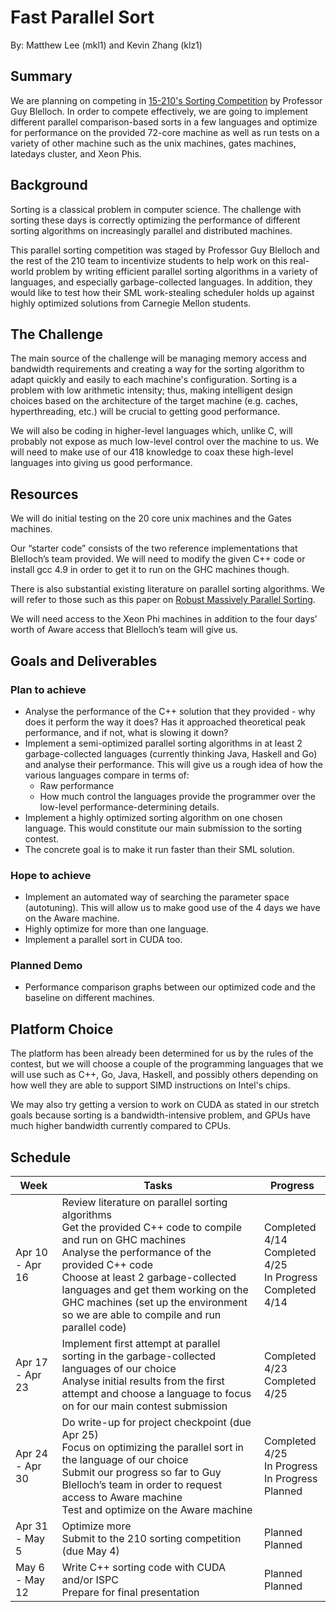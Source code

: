 # Fast Parallel Sort
By: Matthew Lee (mkl1) and Kevin Zhang (klz1)

## Summary

We are planning on competing in [15-210's Sorting Competition](http://www.cs.cmu.edu/~15210/sort.html) by Professor Guy Blelloch. In order to compete effectively, we are going to implement different parallel comparison-based sorts in a few languages and optimize for performance on the provided 72-core machine as well as run tests on a variety of other machine such as the unix machines, gates machines, latedays cluster, and Xeon Phis.

## Background

Sorting is a classical problem in computer science. The challenge with sorting these days is correctly optimizing the performance of different sorting algorithms on increasingly parallel and distributed machines. 

This parallel sorting competition was staged by Professor Guy Blelloch and the rest of the 210 team to incentivize students to help work on this real-world problem by writing efficient parallel sorting algorithms in a variety of languages, and especially garbage-collected languages. In addition, they would like to test how their SML work-stealing scheduler holds up against highly optimized solutions from Carnegie Mellon students.

## The Challenge

The main source of the challenge will be managing memory access and bandwidth requirements and creating a way for the sorting algorithm to adapt quickly and easily to each machine's configuration. Sorting is a problem with low arithmetic intensity; thus, making intelligent design choices based on the architecture of the target machine (e.g. caches, hyperthreading, etc.) will be crucial to getting good performance. 

We will also be coding in higher-level languages which, unlike C, will probably not expose as much low-level control over the machine to us. We will need to make use of our 418 knowledge to coax these high-level languages into giving us good performance.

## Resources

We will do initial testing on the 20 core unix machines and the Gates machines. 

Our “starter code” consists of the two reference implementations that Blelloch’s team provided. We will need to modify the given C++ code or install gcc 4.9 in order to get it to run on the GHC machines though. 

There is also substantial existing literature on parallel sorting algorithms. We will refer to those such as this paper on [Robust Massively Parallel Sorting](http://epubs.siam.org/doi/pdf/10.1137/1.9781611974768.7).

We will need access to the Xeon Phi machines in addition to the four days’ worth of Aware access that Blelloch’s team will give us.

## Goals and Deliverables

### Plan to achieve
* Analyse the performance of the C++ solution that they provided - why does it perform the way it does? Has it approached theoretical peak performance, and if not, what is slowing it down?
* Implement a semi-optimized parallel sorting algorithms in at least 2 garbage-collected languages (currently thinking Java, Haskell and Go) and analyse their performance. This will give us a rough idea of how the various languages compare in terms of:
  * Raw performance
  * How much control the languages provide the programmer over the low-level performance-determining details.
* Implement a highly optimized sorting algorithm on one chosen language. This would constitute our main submission to the sorting contest.
* The concrete goal is to make it run faster than their SML solution.

### Hope to achieve
* Implement an automated way of searching the parameter space (autotuning). This will allow us to make good use of the 4 days we have on the Aware machine.
* Highly optimize for more than one language.
* Implement a parallel sort in CUDA too.

### Planned Demo
* Performance comparison graphs between our optimized code and the baseline on different machines.

## Platform Choice

The platform has been already been determined for us by the rules of the contest, but we will choose a couple of the programming languages that we will use such as C++, Go, Java, Haskell, and possibly others depending on how well they are able to support SIMD instructions on Intel's chips.

We may also try getting a version to work on CUDA as stated in our stretch goals because sorting is a bandwidth-intensive problem, and GPUs have much higher bandwidth currently compared to CPUs.

## Schedule

| Week            | Tasks         | Progress     |
| --------------- | ------------- | ------------ |
| Apr 10 - Apr 16 | Review literature on parallel sorting algorithms <br/> Get the provided C++ code to compile and run on GHC machines <br/> Analyse the performance of the provided C++ code <br/> Choose at least 2 garbage-collected languages and get them working on the GHC machines (set up the environment so we are able to compile and run parallel code) | Completed 4/14 <br/> Completed 4/25 <br/> In Progress <br/> Completed 4/14 |
| Apr 17 - Apr 23 | Implement first attempt at parallel sorting in the garbage-collected languages of our choice <br/> Analyse initial results from the first attempt and choose a language to focus on for our main contest submission | Completed 4/23 <br/> Completed 4/25 |
| Apr 24 - Apr 30 | Do write-up for project checkpoint (due Apr 25) <br/> Focus on optimizing the parallel sort in the language of our choice <br/> Submit our progress so far to Guy Blelloch’s team in order to request access to Aware machine <br/> Test and optimize on the Aware machine | Completed 4/25 <br/> In Progress <br/> In Progress <br/> Planned |
| Apr 31 - May 5  | Optimize more <br/> Submit to the 210 sorting competition (due May 4) | Planned <br/> Planned |
| May 6 - May 12  | Write C++ sorting code with CUDA and/or ISPC <br/> Prepare for final presentation | Planned <br/> Planned|
